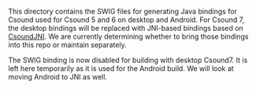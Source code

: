 This directory contains the SWIG files for generating Java bindings for Csound
used for Csound 5 and 6 on desktop and Android. For Csound 7, the desktop
bindings will be replaced with JNI-based bindings based on
[CsoundJNI](https://github.com/kunstmusik/CsoundJNI). We are currently
determining whether to bring those bindings into this repo or maintain
separately. 

The SWIG binding is now disabled for building with desktop Csound7. It is left
here temporarily as it is used for the Android build. We will look at moving
Android to JNI as well.  

